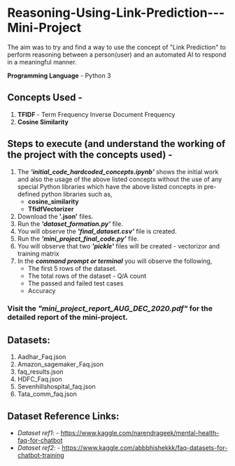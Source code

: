 # Reasoning-Using-Link-Prediction---Mini-Project

The aim was to try and find a way to use the concept of "Link Prediction" to perform reasoning between a person(user) and an automated AI to respond in a meaningful manner.

**Programming Language** - Python 3

## Concepts Used - 

1. **TFIDF** - Term Frequency Inverse Document Frequency
2. **Cosine Similarity**

## Steps to execute (and understand the working of the project with the concepts used) - 

1. The _**'initial_code_hardcoded_concepts.ipynb'**_ shows the initial work and also the usage of the above listed concepts without the use of any special Python libraries which have the above listed concepts in pre-defined python libraries such as,
   - **cosine_similarity**
   - **TfidfVectorizer** 
2. Download the **'.json'** files.
3. Run the _**'dataset_formation.py'**_ file.
4. You will observe the _**'final_dataset.csv'**_ file is created.
5. Run the _**'mini_project_final_code.py'**_ file.
6. You will observe that two _**'pickle'**_ files will be created - vectorizor and training matrix
7. In the _**command prompt or terminal**_ you will observe the following,
   - The first 5 rows of the dataset.
   - The total rows of the dataset - Q/A count
   - The passed and failed test cases
   - Accuracy

### Visit the _"mini_project_report_AUG_DEC_2020.pdf"_ for the detailed report of the mini-project.

## Datasets:

1. Aadhar_Faq.json
2. Amazon_sagemaker_Faq.json
3. faq_results.json
4. HDFC_Faq.json
5. Sevenhillshospital_faq.json
6. Tata_comm_faq.json

## Dataset Reference Links:

- *Dataset ref1*: - https://www.kaggle.com/narendrageek/mental-health-faq-for-chatbot
- *Dataset ref2*: - https://www.kaggle.com/abbbhishekkk/faq-datasets-for-chatbot-training 
